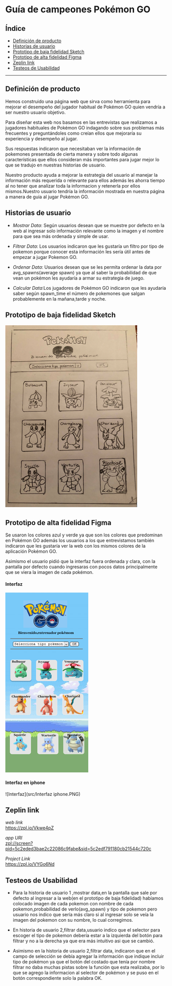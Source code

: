 # **Guía de campeones Pokémon GO**

## Índice

* [Definición de producto](#Definición-de-producto)
* [Historias de usuario](#Historias-de-usuario)
* [Prototipo de baja fidelidad Sketch](#Prototipo-de-baja-fidelidad-Sketch)
* [Prototipo de alta fidelidad Figma](#Prototipo-de-alta-fidelidad-Figma)
* [Zeplin link](#Zeplin-link)
* [Testeos de Usabilidad](#Testeos-de-Usabilidad)

***

## Definición de producto
Hemos construido una página web que sirva como herramienta para mejorar el  desempeño del jugador habitual de Pokémon GO quien vendría a ser nuestro usuario objetivo.

Para diseñar esta web nos basamos en las entrevistas que realizamos a jugadores habituales de Pokémon GO   indagando sobre sus problemas más frecuentes y preguntándoles como creían ellos que mejoraría su experiencia y desempeño al jugar.

Sus respuestas indicaron que necesitaban ver la  información de pokemones presentada de  cierta manera y sobre todo algunas características que ellos consideran más importantes para  jugar mejor lo que se tradujo en nuestras historias de usuario.

Nuestro producto ayuda a mejorar la estrategia del usuario al manejar la información más requerida o relevante para  ellos además les ahorra tiempo al no tener que analizar toda la informacion y retenerla por ellos mismos.Nuestro usuario tendría la información mostrada en nuestra página a manera de guia al jugar Pokémon GO.

## Historias de usuario
* *Mostrar Data*: Según usuarios desean que se muestre por defecto en la web al ingresar solo información relevante como la imagen y el nombre para que sea más ordenada y simple de usar.

* *Filtrar Data*: Los usuarios indicaron que les gustaría un  filtro por tipo de pokemon porque conocer esta información les sería útil antes de empezar a jugar Pokemon GO.

* *Ordenar Data*: Usuarios desean que se les permita ordenar la data por avg_spawns(average spawn) ya que al saber la probabilidad de que vean un pokémon les ayudaría a armar su estrategia de juego.

* *Calcular Data*:Los jugadores de Pokémon GO indicaron que les ayudaría saber según  spawn_time el número de  pokemones que salgan probablemente en la mañana,tarde y noche.


## Prototipo de baja fidelidad Sketch
![Sketch](src/Sketch.JPG)


## Prototipo de alta fidelidad Figma
Se usaron los colores azul y verde ya que son los colores que predominan en Pokémon GO además los usuarios a los que entrevistamos también indicaron que les gustaría ver la web con los mismos colores de la aplicación Pokémon GO.

Asimismo el usuario pidió que la interfaz fuera ordenada y clara, con la pantalla por defecto cuando ingresaras con pocos datos principalmente que se viera la imagen de cada pokémon.


#### Interfaz
![Interfaz](src/Interfaz.PNG)

#### Interfaz en iphone
![Interfaz](src/Interfaz iphone.PNG)



## Zeplin link

*web link*  
<https://zpl.io/Vkwe4pZ>  

*app URI*  
<zpl://screen?pid=5c2eded3bae2c22086c9fabe&sid=5c2edf791180cb21544c720c>

*Project Link*  
<https://zpl.io/VYGo6Nd>



## Testeos de Usabilidad  

* Para la historia de usuario 1 ,mostrar data,en la pantalla  que sale por defecto al ingresar a la web(en el prototipo de baja fidelidad) habíamos colocado imagen de cada pokemon con nombre de cada pokemon,probabilidad de verlo(avg_spawn) y tipo de pokemon pero usuario nos indico que sería más claro si al ingresar solo se veía la imagen del pokemon con su nombre, lo cual corregimos.

* En historia de usuario 2,filtrar data,usuario indico que el selector para escoger el tipo de pokemon debería estar a la izquierda del botón para filtrar y no a la derecha ya que era más intuitivo asi que se cambió.

* Asimismo en la historia de usuario 2,filtrar data, indicaron que en el campo de selección se debía agregar la información que indique incluir tipo de pokémon ya que el botón del costado que tenía por nombre filtrar no daba muchas pistas sobre la función que esta realizaba, por lo que se agrego la informacion al selector de pokémon y se puso en el botón correspondiente solo la palabra OK.
